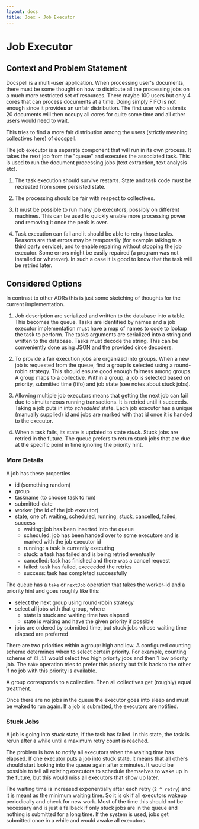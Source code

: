 ```yaml
---
layout: docs
title: Joex - Job Executor
---
```


# Job Executor

## Context and Problem Statement

Docspell is a multi-user application. When processing user's
documents, there must be some thought on how to distribute all the
processing jobs on a much more restricted set of resources. There
maybe 100 users but only 4 cores that can process documents at a
time. Doing simply FIFO is not enough since it provides an unfair
distribution. The first user who submits 20 documents will then occupy
all cores for quite some time and all other users would need to wait.

This tries to find a more fair distribution among the users (strictly
meaning collectives here) of docspell.

The job executor is a separate component that will run in its own
process. It takes the next job from the "queue" and executes the
associated task. This is used to run the document processing jobs
(text extraction, text analysis etc).

1. The task execution should survive restarts. State and task code
   must be recreated from some persisted state.

2. The processing should be fair with respect to collectives.

3. It must be possible to run many job executors, possibly on
   different machines. This can be used to quickly enable more
   processing power and removing it once the peak is over.

4. Task execution can fail and it should be able to retry those
   tasks. Reasons are that errors may be temporarily (for example
   talking to a third party service), and to enable repairing without
   stopping the job executor. Some errors might be easily repaired (a
   program was not installed or whatever). In such a case it is good
   to know that the task will be retried later.

## Considered Options

In contrast to other ADRs this is just some sketching of thoughts for
the current implementation.

1. Job description are serialized and written to the database into a
   table. This becomes the queue. Tasks are identified by names and a
   job executor implementation must have a map of names to code to
   lookup the task to perform. The tasks arguments are serialized into
   a string and written to the database. Tasks must decode the
   string. This can be conveniently done using JSON and the provided
   circe decoders.

2. To provide a fair execution jobs are organized into groups. When a
   new job is requested from the queue, first a group is selected
   using a round-robin strategy. This should ensure good enough
   fairness among groups. A group maps to a collective. Within a
   group, a job is selected based on priority, submitted time (fifo)
   and job state (see notes about stuck jobs).

3. Allowing multiple job executors means that getting the next job can
   fail due to simultaneous running transactions. It is retried until
   it succeeds. Taking a job puts in into _scheduled_ state. Each job
   executor has a unique (manually supplied) id and jobs are marked
   with that id once it is handed to the executor.

4. When a task fails, its state is updated to state _stuck_. Stuck
   jobs are retried in the future. The queue prefers to return stuck
   jobs that are due at the specific point in time ignoring the
   priority hint.

### More Details

A job has these properties

- id (something random)
- group
- taskname (to choose task to run)
- submitted-date
- worker (the id of the job executor)
- state, one of: waiting, scheduled, running, stuck, cancelled,
  failed, success
  - waiting: job has been inserted into the queue
  - scheduled: job has been handed over to some executore and is
    marked with the job executor id
  - running: a task is currently executing
  - stuck: a task has failed and is being retried eventually
  - cancelled: task has finished and there was a cancel request
  - failed: task has failed, execeeded the retries
  - success: task has completed successfully

The queue has a `take` or `nextJob` operation that takes the worker-id
and a priority hint and goes roughly like this:

- select the next group using round-robin strategy
- select all jobs with that group, where
  - state is stuck and waiting time has elapsed
  - state is waiting and have the given priority if possible
- jobs are ordered by submitted time, but stuck jobs whose waiting
  time elapsed are preferred

There are two priorities within a group: high and low. A configured
counting scheme determines when to select certain priority. For
example, counting scheme of `(2,1)` would select two high priority
jobs and then 1 low priority job. The `take` operation tries to prefer
this priority but falls back to the other if no job with this priority
is available.

A group corresponds to a collective. Then all collectives get
(roughly) equal treatment.

Once there are no jobs in the queue the executor goes into sleep and
must be waked to run again. If a job is submitted, the executors are
notified.

### Stuck Jobs

A job is going into _stuck_ state, if the task has failed. In this
state, the task is rerun after a while until a maximum retry count is
reached.

The problem is how to notify all executors when the waiting time has
elapsed. If one executor puts a job into stuck state, it means that
all others should start looking into the queue again after `x`
minutes. It would be possible to tell all existing executors to
schedule themselves to wake up in the future, but this would miss all
executors that show up later.

The waiting time is increased exponentially after each retry (`2 ^
retry`) and it is meant as the minimum waiting time. So it is ok if
all executors wakeup periodically and check for new work. Most of the
time this should not be necessary and is just a fallback if only stuck
jobs are in the queue and nothing is submitted for a long time. If the
system is used, jobs get submitted once in a while and would awake all
executors.
